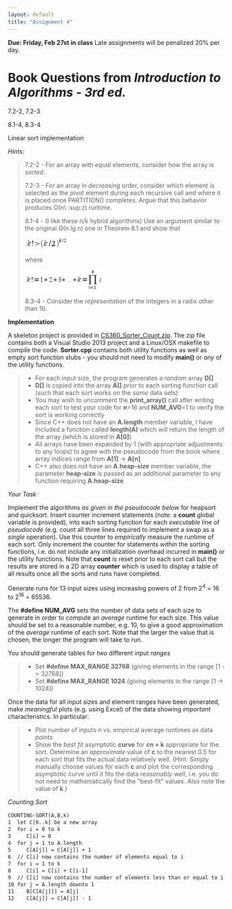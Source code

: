 ```yaml
---
layout: default
title: "Assignment 4"
---
```


**Due: Friday, Feb 27st in class** Late assignments will be penalized 20\% per day.

Book Questions from *Introduction to Algorithms - 3rd ed.*
==========================================================

7.2-2, 7.2-3

8.1-4, 8.3-4

Linear sort implementation

*Hints:*

> 7.2-2 - For an array with *equal* elements, consider how the array is *sorted*.
> 
> 7.2-3 - For an array in *decreasing* order, consider which element is selected as the pivot element during each recursive call and where it is placed once PARTITION() completes. Argue that this behavior produces O(*n*\ :sup:`2`) runtime.
> 
> 8.1-4 - (I like these n/k hybrid algorithms) Use an argument similar to the original Θ(n lg n) one in Theorem 8.1 and show that 
>
> ![image](images/assign04/fact1.png)
>
> where
>
> ![image](images/assign04/fact2.png)
>
> 8.3-4 - Consider the *representation* of the integers in a radix other than 10.

**Implementation**

A skeleton project is provided in [CS360\_Sorter\_Count.zip](../assign/src/CS360_Sorter_Count.zip). The zip file contains both a Visual Studio 2013 project and a Linux/OSX makefile to compile the code. **Sorter.cpp** contains both utility functions as well as empty sort function stubs - you should not need to modify **main()** or *any* of the utility functions.

> -   For each input size, the program generates a *random* array **D[]**
> -   **D[]** is copied into the array **A[]** *prior* to each sorting function call (such that each sort works on the *same* data sets)
> -   You may wish to uncomment the **print_array()** call after writing each sort to test your code for **n**=16 and **NUM_AVG**=1 to verify the sort is working correctly
> -   Since C++ does not have an **A.length** member variable, I have included a function called **length(A)** which will return the length of the array (which is stored in **A[0]**)
> -   All arrays have been expanded by 1 (with appropriate adjustments to any loops) to agree with the pseudocode from the book where array indices range from **A[1]** -\> **A[n]**
> -   C++ also does not have an **A.heap-size** member variable, the parameter **heap-size** is passed as an additional parameter to any function requiring **A.heap-size**
	
*Your Task*
	
Implement the algorithms *as given in the pseudocode below* for heapsort and quicksort. Insert counter increment statements (note: a **count** global variable is provided), into each sorting function for each *executable* line of *pseudocode* (e.g. count all three lines required to implement a swap as a *single* operation). Use this counter to *empirically* measure the runtime of each sort. Only increment the counter for statements *within* the sorting functions, i.e. do not include any initialization overhead incurred in **main()** or the utility functions. Note that **count** is reset prior to each sort call but the results are stored in a 2D array **counter** which is used to display a table of all results once all the sorts and runs have completed.

Generate runs for 13 input sizes using increasing powers of 2 from 2<sup>4</sup> = 16 to 2<sup>16</sup> = 65536.

The **\#define NUM\_AVG** sets the number of data sets of each size to generate in order to compute an *average* runtime for each size. This value should be set to a reasonable number, e.g. 10, to give a good approximation of the *average* runtime of each sort. Note that the larger the value that is chosen, the longer the program will take to run.

You should generate tables for *two* different input *ranges*

> -   Set **#define MAX_RANGE 32768** (giving elements in the range [1 -> 32768])
> -   Set **#define MAX_RANGE 1024** (giving elements in the range [1 -> 1024])

Once the data for all input sizes and element ranges have been generated, make *meaningful* plots (e.g. using Excel) of the data showing *important* characteristics. In particular:

> -   Plot number of inputs *n* vs. empirical average runtimes as data *points*
> -   Show the *best fit* asymptotic **curve** for **cn + k** appropriate for the sort. Determine an *approximate* value of **c** to the nearest 0.5 for each sort that fits the actual data relatively well. (Hint: Simply manually choose values for each **c** and plot the corresponding asymptotic curve until it fits the data *reasonably* well, i.e. you do not need to mathematically find the "best-fit" values. Also note the value of **k**.)

*Counting Sort*

	COUNTING-SORT(A,B,k)
	1  let C[0..k] be a new array
	2  for i = 0 to k
	3     C[i] = 0
	4  for j = 1 to A.length
	5     C[A[j]] = C[A[j]] + 1
	6  // C[i] now contains the number of elements equal to i
	7  for i = 1 to k
	8     C[i] = C[i] + C[i-1]
	9  // C[i] now contains the number of elements less than or equal to i
	10 for j = A.length downto 1
	11    B[C[A[j]]] = A[j]
	12    C[A[j]] = C[A[j]] - 1
